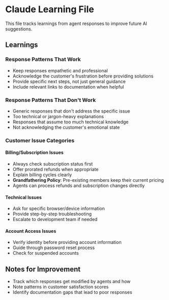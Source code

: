 # Claude Learning File

This file tracks learnings from agent responses to improve future AI suggestions.

## Learnings

### Response Patterns That Work

- Keep responses empathetic and professional
- Acknowledge the customer's frustration before providing solutions
- Provide specific next steps, not just general guidance
- Include relevant links to documentation when helpful

### Response Patterns That Don't Work

- Generic responses that don't address the specific issue
- Too technical or jargon-heavy explanations  
- Responses that assume too much technical knowledge
- Not acknowledging the customer's emotional state

### Customer Issue Categories

#### Billing/Subscription Issues
- Always check subscription status first
- Offer prorated refunds when appropriate
- Explain billing cycles clearly
- **Grandfathering Policy**: Pre-existing members keep their current pricing
- Agents can process refunds and subscription changes directly

#### Technical Issues
- Ask for specific browser/device information
- Provide step-by-step troubleshooting
- Escalate to development team if needed

#### Account Access Issues
- Verify identity before providing account information
- Guide through password reset process
- Check for suspended accounts

## Notes for Improvement

- Track which responses get modified by agents and how
- Note patterns in customer satisfaction scores
- Identify documentation gaps that lead to poor responses
